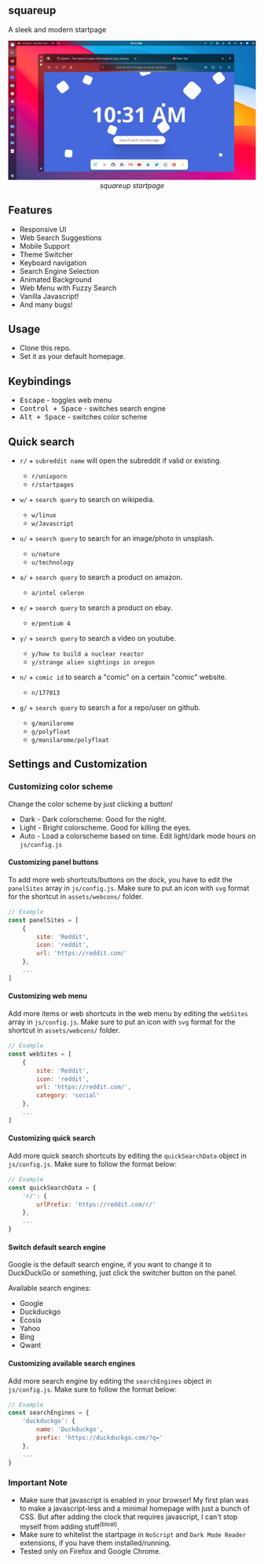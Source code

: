 ## squareup

A sleek and modern startpage

<p align='center'>
	<img alt='squareup on light mode' src='scrot.webp'/>
	<br/>
	<i>
		squareup startpage
	</i>
</p>

## Features

+ Responsive UI
+ Web Search Suggestions
+ Mobile Support
+ Theme Switcher
+ Keyboard navigation
+ Search Engine Selection
+ Animated Background
+ Web Menu with Fuzzy Search
+ Vanilla Javascript!
+ And many bugs!

## Usage

+ Clone this repo.
+ Set it as your default homepage.

## Keybindings

+ <kbd>Escape</kbd> - toggles web menu
+ <kbd>Control + Space</kbd> - switches search engine
+ <kbd>Alt + Space</kbd> - switches color scheme

## Quick search

+ `r/` + `subreddit name` will open the subreddit if valid or existing.
	- `r/unixporn`
	- `r/startpages`

+ `w/` + `search query` to search on wikipedia.
	- `w/linux`
	- `w/Javascript`

+ `u/` + `search query` to search for an image/photo in unsplash.
	- `u/nature`
	- `u/technology`

+ `a/` + `search query` to search a product on amazon.
	- `a/intel celeron`

+ `e/` + `search query` to search a product on ebay.
	- `e/pentium 4`

+ `y/` + `search query` to search a video on youtube.
	- `y/how to build a nuclear reactor`
	- `y/strange alien sightings in oregon`

+ `n/` + `comic id` to search a "comic" on a certain "comic" website.
	- `n/177013`

+ `g/` + `search query` to search a for a repo/user on github.
	- `g/manilarome`
	- `g/polyfloat`
	- `g/manilarome/polyfloat`

## Settings and Customization

### Customizing color scheme

Change the color scheme by just clicking a button!

+ Dark - Dark colorscheme. Good for the night.
+ Light - Bright colorscheme. Good for killing the eyes.
+ Auto - Load a colorscheme based on time. Edit light/dark mode hours on `js/config.js` 

#### Customizing panel buttons

To add more web shortcuts/buttons on the dock, you have to edit the `panelSites` array in `js/config.js`. Make sure to put an icon with `svg` format for the shortcut in `assets/webcons/` folder.

```js
// Example
const panelSites = [
	{
		site: 'Reddit',
		icon: 'reddit',
		url: 'https://reddit.com/'
	},
	...
]
```

#### Customizing web menu

Add more items or web shortcuts in the web menu by editing the `webSites` array in `js/config.js`. Make sure to put an icon with `svg` format for the shortcut in `assets/webcons/` folder. 

```js
// Example
const webSites = [
	{
		site: 'Reddit',
		icon: 'reddit',
		url: 'https://reddit.com/',
		category: 'social'
	},
	...
]
```

#### Customizing quick search

Add more quick search shortcuts by editing the `quickSearchData` object in `js/config.js`. Make sure to follow the format below:

```js
// Example
const quickSearchData = {
	'r/': {
		urlPrefix: 'https://reddit.com/r/'
	},
	...
}
```

#### Switch default search engine

Google is the default search engine, if you want to change it to DuckDuckGo or something, just click the switcher button on the panel.

Available search engines:

+ Google
+ Duckduckgo
+ Ecosia
+ Yahoo
+ Bing
+ Qwant

#### Customizing available search engines

Add more search engine by editing the `searchEngines` object in `js/config.js`. Make sure to follow the format below:

```js
// Example
const searchEngines = {
	'duckduckgo': {
		name: 'Duckduckgo',
		prefix: 'https://duckduckgo.com/?q='
	},
	...
}
```

### Important Note

+ Make sure that javascript is enabled in your browser! My first plan was to make a javascript-less and a minimal homepage with just a bunch of CSS. But after adding the clock that requires javascript, I can't stop myself from adding stuff<sup>(bloat)</sup>.
+ Make sure to whitelist the startpage in `NoScript` and `Dark Mode Reader` extensions, if you have them installed/running.
+ Tested only on Firefox and Google Chrome.
